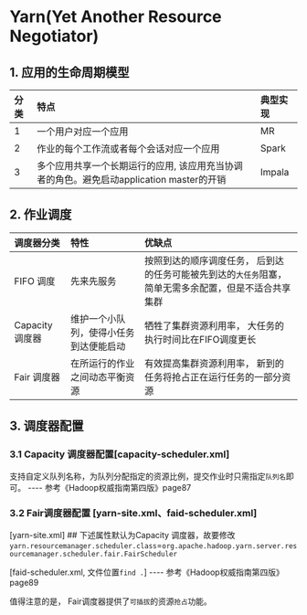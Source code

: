 # Yarn(Yet Another Resource Negotiator)

## 1. 应用的生命周期模型
| 分类 | 特点  |  典型实现 |
|:----|:-----|:-------|
| 1   | 一个用户对应一个应用 | MR |
| 2   | 作业的每个工作流或者每个会话对应一个应用 | Spark |
| 3   | 多个应用共享一个长期运行的应用, 该应用充当协调者的角色。避免启动application master的开销 | Impala |

## 2. 作业调度
| 调度器分类 | 特性  |  优缺点 |
|:----|:-----|:-------|
| FIFO 调度 | 先来先服务 | 按照到达的顺序调度任务， 后到达的任务可能被先到达的`大任务`阻塞， 简单无需多余配置，但是不适合共享集群 |
| Capacity 调度器 | 维护一个小队列，使得小任务到达便能启动 | 牺牲了集群资源利用率， 大任务的执行时间比在FIFO调度更长 |
| Fair 调度器 | 在所运行的作业之间动态平衡资源 | 有效提高集群资源利用率， 新到的任务将抢占正在运行任务的一部分资源 |

## 3. 调度器配置
### 3.1 Capacity 调度器配置[capacity-scheduler.xml]
支持自定义队列名称，为队列分配指定的资源比例，提交作业时只需指定`队列名`即可。
---- 参考《Hadoop权威指南第四版》page87

### 3.2 Fair调度器配置 [yarn-site.xml、faid-scheduler.xml]
[yarn-site.xml] ## 下述属性默认为Capacity 调度器，故要修改
`yarn.resourcemanager.scheduler.class`=`org.apache.hadoop.yarn.server.resourcemanager.scheduler.fair.FairScheduler`

[faid-scheduler.xml, 文件位置`find .`]  ---- 参考《Hadoop权威指南第四版》page89

值得注意的是， Fair调度器提供了`可插拔`的资源`抢占`功能。
